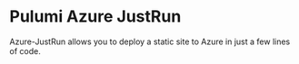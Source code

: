 # Pulumi Azure JustRun

Azure-JustRun allows you to deploy a static site to Azure in just a few lines of code.